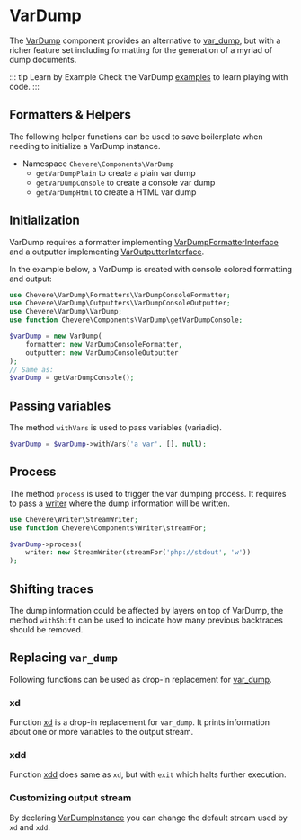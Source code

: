 # VarDump

The [VarDump](../reference/Chevere/Components/VarDump/VarDump.md) component provides an alternative to [var_dump](https://www.php.net/var-dump), but with a richer feature set including formatting for the generation of a myriad of dump documents.

::: tip Learn by Example
Check the VarDump [examples](https://github.com/chevere/examples/tree/main/02.VarDump) to learn playing with code.
:::

## Formatters & Helpers

The following helper functions can be used to save boilerplate when needing to initialize a VarDump instance.

* Namespace `Chevere\Components\VarDump`
  * `getVarDumpPlain` to create a plain var dump
  * `getVarDumpConsole` to create a console var dump
  * `getVarDumpHtml` to create a HTML var dump

## Initialization

VarDump requires a formatter implementing [VarDumpFormatterInterface](../reference/Chevere/Interfaces/VarDump/VarDumpFormatterInterface.md) and a outputter implementing [VarOutputterInterface](../reference/Chevere/Interfaces/VarDump/VarOutputterInterface.md).

In the example below, a VarDump is created with console colored formatting and output:

```php
use Chevere\VarDump\Formatters\VarDumpConsoleFormatter;
use Chevere\VarDump\Outputters\VarDumpConsoleOutputter;
use Chevere\VarDump\VarDump;
use function Chevere\Components\VarDump\getVarDumpConsole;

$varDump = new VarDump(
    formatter: new VarDumpConsoleFormatter,
    outputter: new VarDumpConsoleOutputter
);
// Same as:
$varDump = getVarDumpConsole();
```

## Passing variables

The method `withVars` is used to pass variables (variadic).

```php
$varDump = $varDump->withVars('a var', [], null);
```

## Process

The method `process` is used to trigger the var dumping process. It requires to pass a [writer](Writer.md) where the dump information will be written.

```php
use Chevere\Writer\StreamWriter;
use function Chevere\Components\Writer\streamFor;

$varDump->process(
    writer: new StreamWriter(streamFor('php://stdout', 'w'))
);
```

## Shifting traces

The dump information could be affected by layers on top of VarDump, the method `withShift` can be used to indicate how many previous backtraces should be removed.

## Replacing `var_dump`

Following functions can be used as drop-in replacement for [var_dump](https://www.php.net/var-dump).

### xd

Function [xd](https://github.com/chevere/chevere/blob/main/src/Chevere/Components/VarDump/functions.php#L75) is a drop-in replacement for `var_dump`. It prints information about one or more variables to the output stream.

### xdd

Function [xdd](https://github.com/chevere/chevere/blob/main/src/Chevere/Components/VarDump/functions.php#L101) does same as `xd`, but with `exit` which halts further execution.

### Customizing output stream

By declaring [VarDumpInstance](../reference/Chevere/Components/VarDump/VarDumpInstance.md) you can change the default stream used by `xd` and `xdd`.
